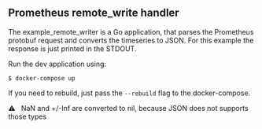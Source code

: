 ## Prometheus remote_write handler ##

The example_remote_writer is a Go application, that parses the
Prometheus protobuf request and converts the timeseries to JSON. For
this example the response is just printed in the STDOUT.

Run the dev application using:
```
$ docker-compose up
```

If you need to rebuild, just pass the `--rebuild` flag to the
docker-compose.

:warning: &nbsp; NaN and +/-Inf are converted to nil, because JSON does not supports those types
